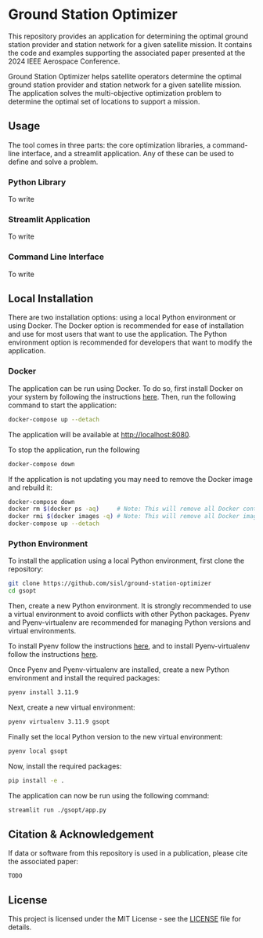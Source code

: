 # Ground Station Optimizer

This repository provides an application for determining the optimal ground station provider and station network for a 
given satellite mission. It contains the code and examples supporting the associated paper presented at the 2024 IEEE 
Aerospace Conference.

Ground Station Optimizer helps satellite operators determine the optimal ground station provider and station network for
a given satellite mission. The application solves the multi-objective optimization problem to determine the optimal 
set of locations to support a mission.

## Usage

The tool comes in three parts: the core optimization libraries, a command-line interface, and a streamlit application.
Any of these can be used to define and solve a problem.

### Python Library

To write

### Streamlit Application

To write

### Command Line Interface

To write

## Local Installation

There are two installation options: using a local Python environment or using Docker. The Docker option is recommended
for ease of installation and use for most users that want to use the application. The Python environment option is
recommended for developers that want to modify the application.

### Docker

The application can be run using Docker. To do so, first install Docker on your system by following the instructions
[here](https://docs.docker.com/get-docker/). Then, run the following command to start the application:

```bash
docker-compose up --detach
```

The application will be available at [http://localhost:8080](http://localhost:8080).

To stop the application, run the following

```bash
docker-compose down
```

If the application is not updating you may need to remove the Docker image and rebuild it:

```bash
docker-compose down
docker rm $(docker ps -aq)     # Note: This will remove all Docker containers
docker rmi $(docker images -q) # Note: This will remove all Docker images
docker-compose up --detach
```

### Python Environment

To install the application using a local Python environment, first clone the repository:

```bash
git clone https://github.com/sisl/ground-station-optimizer
cd gsopt
```

Then, create a new Python environment. It is strongly recommended to use a virtual environment to avoid conflicts with
other Python packages. Pyenv and Pyenv-virtualenv are recommended for managing Python versions and virtual environments.

To install Pyenv follow the instructions [here](https://github.com/pyenv/pyenv?tab=readme-ov-file#installation), and to
install Pyenv-virtualenv follow the instructions [here](https://github.com/pyenv/pyenv-virtualenv?tab=readme-ov-file#installation).

Once Pyenv and Pyenv-virtualenv are installed, create a new Python environment and install the required packages:

```bash
pyenv install 3.11.9
```

Next, create a new virtual environment:

```bash
pyenv virtualenv 3.11.9 gsopt
```

Finally set the local Python version to the new virtual environment:

```bash
pyenv local gsopt
```

Now, install the required packages:

```bash
pip install -e .
```

The application can now be run using the following command:

```bash
streamlit run ./gsopt/app.py
```

## Citation & Acknowledgement

If data or software from this repository is used in a publication, please cite the associated paper:

```
TODO
```

## License

This project is licensed under the MIT License - see the [LICENSE](LICENSE) file for details.